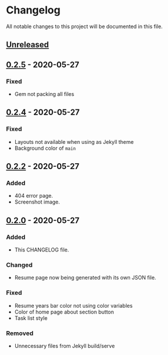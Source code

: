 # Changelog

All notable changes to this project will be documented in this file.

## [Unreleased]

## [0.2.5] - 2020-05-27

### Fixed

- Gem not packing all files

## [0.2.4] - 2020-05-27

### Fixed

- Layouts not available when using as Jekyll theme
- Background color of `main`

## [0.2.2] - 2020-05-27

### Added

- 404 error page.
- Screenshot image.

## [0.2.0] - 2020-05-27

### Added

- This CHANGELOG file.

### Changed

- Resume page now being generated with its own JSON file.

### Fixed

- Resume years bar color not using color variables
- Color of home page about section button
- Task list style

### Removed

- Unnecessary files from Jekyll build/serve


[unreleased]: https://github.com/oAGoulart/vitrina/compare/v0.2.5...HEAD
[0.2.5]: https://github.com/oAGoulart/vitrina/releases/tag/v0.2.5
[0.2.4]: https://github.com/oAGoulart/vitrina/releases/tag/v0.2.4
[0.2.2]: https://github.com/oAGoulart/vitrina/releases/tag/v0.2.2
[0.2.0]: https://github.com/oAGoulart/vitrina/releases/tag/v0.2.0
